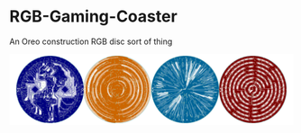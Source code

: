 # RGB-Gaming-Coaster
An Oreo construction RGB disc sort of thing

![thing](https://raw.githubusercontent.com/bbenchoff/RGB-Gaming-Coaster/master/Art/Composite.png)
